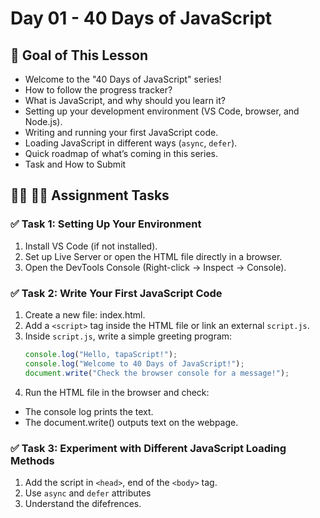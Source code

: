 # Day 01 - 40 Days of JavaScript

## **🎯 Goal of This Lesson**

- Welcome to the "40 Days of JavaScript" series!
- How to follow the progress tracker?
- What is JavaScript, and why should you learn it?
- Setting up your development environment (VS Code, browser, and Node.js).
- Writing and running your first JavaScript code.
- Loading JavaScript in different ways (`async`, `defer`).
- Quick roadmap of what’s coming in this series.
- Task and How to Submit


## **👩‍💻 🧑‍💻 Assignment Tasks**

### ✅ Task 1: Setting Up Your Environment
1. Install VS Code (if not installed).
2. Set up Live Server or open the HTML file directly in a browser.
3. Open the DevTools Console (Right-click → Inspect → Console).

### ✅ Task 2: Write Your First JavaScript Code
1. Create a new file: index.html.
2. Add a `<script>` tag inside the HTML file or link an external `script.js`.
3. Inside `script.js`, write a simple greeting program:
    ```js
    console.log("Hello, tapaScript!");
    console.log("Welcome to 40 Days of JavaScript!");
    document.write("Check the browser console for a message!");
    ```
4. Run the HTML file in the browser and check:
  - The console log prints the text.
  - The document.write() outputs text on the webpage.

### ✅ Task 3: Experiment with Different JavaScript Loading Methods
1. Add the script in `<head>`, end of the `<body>` tag.
2. Use `async` and `defer` attributes
3. Understand the difefrences.
